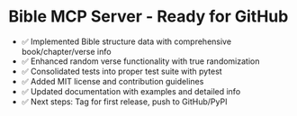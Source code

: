 # Bible MCP Server - Ready for GitHub

- ✅ Implemented Bible structure data with comprehensive book/chapter/verse info
- ✅ Enhanced random verse functionality with true randomization
- ✅ Consolidated tests into proper test suite with pytest
- ✅ Added MIT license and contribution guidelines
- ✅ Updated documentation with examples and detailed info
- ✅ Next steps: Tag for first release, push to GitHub/PyPI
